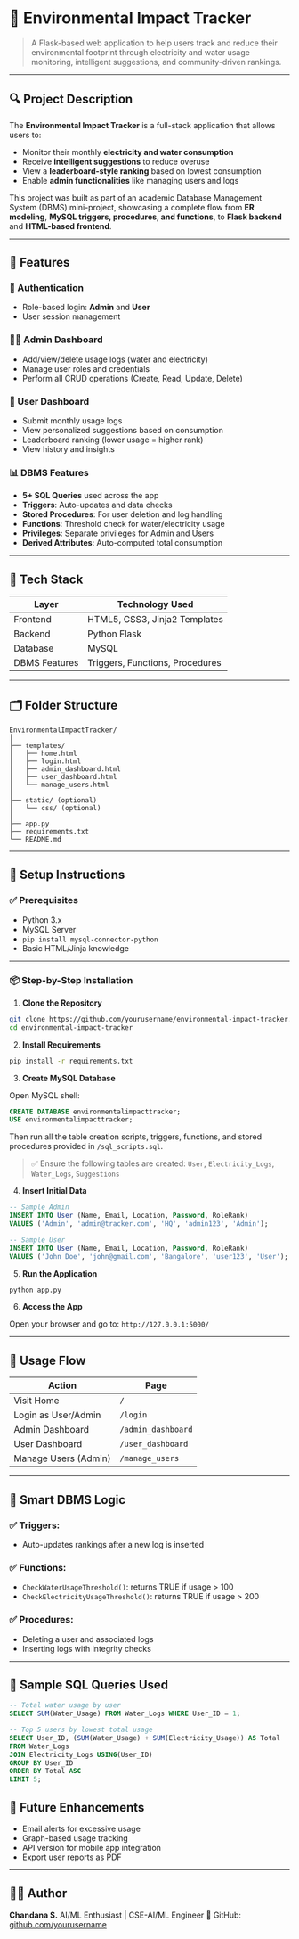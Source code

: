 # 🌱 Environmental Impact Tracker

> A Flask-based web application to help users track and reduce their environmental footprint through electricity and water usage monitoring, intelligent suggestions, and community-driven rankings.

---

## 🔍 Project Description

The **Environmental Impact Tracker** is a full-stack application that allows users to:

* Monitor their monthly **electricity and water consumption**
* Receive **intelligent suggestions** to reduce overuse
* View a **leaderboard-style ranking** based on lowest consumption
* Enable **admin functionalities** like managing users and logs

This project was built as part of an academic Database Management System (DBMS) mini-project, showcasing a complete flow from **ER modeling**, **MySQL triggers, procedures, and functions**, to **Flask backend** and **HTML-based frontend**.

---

## 🎯 Features

### 🔑 Authentication

* Role-based login: **Admin** and **User**
* User session management

### 👨‍💻 Admin Dashboard

* Add/view/delete usage logs (water and electricity)
* Manage user roles and credentials
* Perform all CRUD operations (Create, Read, Update, Delete)

### 👤 User Dashboard

* Submit monthly usage logs
* View personalized suggestions based on consumption
* Leaderboard ranking (lower usage = higher rank)
* View history and insights

### 📊 DBMS Features

* **5+ SQL Queries** used across the app
* **Triggers**: Auto-updates and data checks
* **Stored Procedures**: For user deletion and log handling
* **Functions**: Threshold check for water/electricity usage
* **Privileges**: Separate privileges for Admin and Users
* **Derived Attributes**: Auto-computed total consumption

---

## 🧱 Tech Stack

| Layer         | Technology Used                 |
| ------------- | ------------------------------- |
| Frontend      | HTML5, CSS3, Jinja2 Templates   |
| Backend       | Python Flask                    |
| Database      | MySQL                           |
| DBMS Features | Triggers, Functions, Procedures |

---

## 🗂 Folder Structure

```
EnvironmentalImpactTracker/
│
├── templates/
│   ├── home.html
│   ├── login.html
│   ├── admin_dashboard.html
│   ├── user_dashboard.html
│   └── manage_users.html
│
├── static/ (optional)
│   └── css/ (optional)
│
├── app.py
├── requirements.txt
└── README.md
```

---

## 🔧 Setup Instructions

### ✅ Prerequisites

* Python 3.x
* MySQL Server
* `pip install mysql-connector-python`
* Basic HTML/Jinja knowledge

---

### 📦 Step-by-Step Installation

1. **Clone the Repository**

```bash
git clone https://github.com/yourusername/environmental-impact-tracker.git
cd environmental-impact-tracker
```

2. **Install Requirements**

```bash
pip install -r requirements.txt
```

3. **Create MySQL Database**

Open MySQL shell:

```sql
CREATE DATABASE environmentalimpacttracker;
USE environmentalimpacttracker;
```

Then run all the table creation scripts, triggers, functions, and stored procedures provided in `/sql_scripts.sql`.

> ✅ Ensure the following tables are created: `User`, `Electricity_Logs`, `Water_Logs`, `Suggestions`

4. **Insert Initial Data**

```sql
-- Sample Admin
INSERT INTO User (Name, Email, Location, Password, RoleRank)
VALUES ('Admin', 'admin@tracker.com', 'HQ', 'admin123', 'Admin');

-- Sample User
INSERT INTO User (Name, Email, Location, Password, RoleRank)
VALUES ('John Doe', 'john@gmail.com', 'Bangalore', 'user123', 'User');
```

5. **Run the Application**

```bash
python app.py
```

6. **Access the App**

Open your browser and go to:
`http://127.0.0.1:5000/`

---

## 🚀 Usage Flow

| Action               | Page               |
| -------------------- | ------------------ |
| Visit Home           | `/`                |
| Login as User/Admin  | `/login`           |
| Admin Dashboard      | `/admin_dashboard` |
| User Dashboard       | `/user_dashboard`  |
| Manage Users (Admin) | `/manage_users`    |

---

## 🧠 Smart DBMS Logic

### ✅ Triggers:

* Auto-updates rankings after a new log is inserted

### ✅ Functions:

* `CheckWaterUsageThreshold()`: returns TRUE if usage > 100
* `CheckElectricityUsageThreshold()`: returns TRUE if usage > 200

### ✅ Procedures:

* Deleting a user and associated logs
* Inserting logs with integrity checks

---

## 🧪 Sample SQL Queries Used

```sql
-- Total water usage by user
SELECT SUM(Water_Usage) FROM Water_Logs WHERE User_ID = 1;

-- Top 5 users by lowest total usage
SELECT User_ID, (SUM(Water_Usage) + SUM(Electricity_Usage)) AS Total
FROM Water_Logs
JOIN Electricity_Logs USING(User_ID)
GROUP BY User_ID
ORDER BY Total ASC
LIMIT 5;
```

## 🏁 Future Enhancements

* Email alerts for excessive usage
* Graph-based usage tracking
* API version for mobile app integration
* Export user reports as PDF

---

## 👨‍💻 Author

**Chandana S.**
AI/ML Enthusiast | CSE-AI/ML Engineer
🔗 GitHub: [github.com/yourusername](https://github.com/CHANDANASHIVARUDRAPPA)


